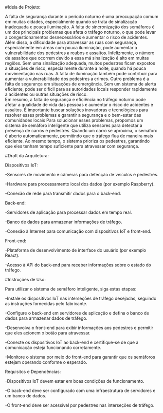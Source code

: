 #Ideia de Projeto: 

A falta de segurança durante o período noturno é uma preocupação comum em muitas cidades, especialmente quando se trata de sinalização inadequada e pouca iluminação. A falta de sincronização dos semáforos é um dos principais problemas que afeta o tráfego noturno, o que pode levar a congestionamentos desnecessários e aumentar o risco de acidentes.
Além disso, a dificuldade para atravessar as ruas com segurança, especialmente em áreas com pouca iluminação, pode aumentar a vulnerabilidade dos pedestres a roubos e assaltos. Infelizmente, o número de assaltos que ocorrem devido a essa má sinalização é alto em muitas regiões. Sem uma sinalização adequada, muitos pedestres ficam expostos a situações de risco, especialmente durante a noite, quando há pouca movimentação nas ruas. 
A falta de iluminação também pode contribuir para aumentar a vulnerabilidade dos pedestres a crimes. Outro problema é a falta de segurança em situações de emergência. Sem um sistema de alerta eficiente, pode ser difícil para as autoridades locais responder rapidamente a acidentes ou outras situações de risco.  
Em resumo, a falta de segurança e eficiência no tráfego noturno pode afetar a qualidade de vida das pessoas e aumentar o risco de acidentes e assaltos. É importante buscar soluções inovadoras e tecnológicas para resolver esses problemas e garantir a segurança e o bem-estar das comunidades locais 
Para solucionar esses problemas, propomos um sistema de semáforo inteligente que utiliza sensores para detectar a presença de carros e pedestres. Quando um carro se aproxima, o semáforo é aberto automaticamente, permitindo que o tráfego flua de maneira mais eficiente. Ao mesmo tempo, o sistema prioriza os pedestres, garantindo que eles tenham tempo suficiente para atravessar com segurança. 



#Draft da Arquitetura:

Dispositivos IoT:

-Sensores de movimento e câmeras para detecção de veículos e pedestres.

-Hardware para processamento local dos dados (por exemplo Raspberry).

-Conexão de rede para transmitir dados para o back-end.



Back-end:

-Servidores de aplicação para processar dados em tempo real.

-Banco de dados para armazenar informações de tráfego.

-Conexão à Internet para comunicação com dispositivos IoT e front-end.



Front-end:

-Plataforma de desenvolvimento de interface do usuário (por exemplo React).

-Acesso à API do back-end para receber informações sobre o estado do tráfego.



#Instruções de Uso:

Para utilizar o sistema de semáforo inteligente, siga estas etapas:

-Instale os dispositivos IoT nas interseções de tráfego desejadas, seguindo as instruções fornecidas pelo fabricante.

-Configure o back-end em servidores de aplicação e defina o banco de dados para armazenar dados de tráfego.

-Desenvolva o front-end para exibir informações aos pedestres e permitir que eles acionem o botão para atravessar.

-Conecte os dispositivos IoT ao back-end e certifique-se de que a comunicação esteja funcionando corretamente.

-Monitore o sistema por meio do front-end para garantir que os semáforos estejam operando conforme o esperado.



Requisitos e Dependências:

-Dispositivos IoT devem estar em boas condições de funcionamento.

-O back-end deve ser configurado com uma infraestrutura de servidores e um banco de dados.

-O front-end deve ser acessível por pedestres nas interseções de tráfego.
